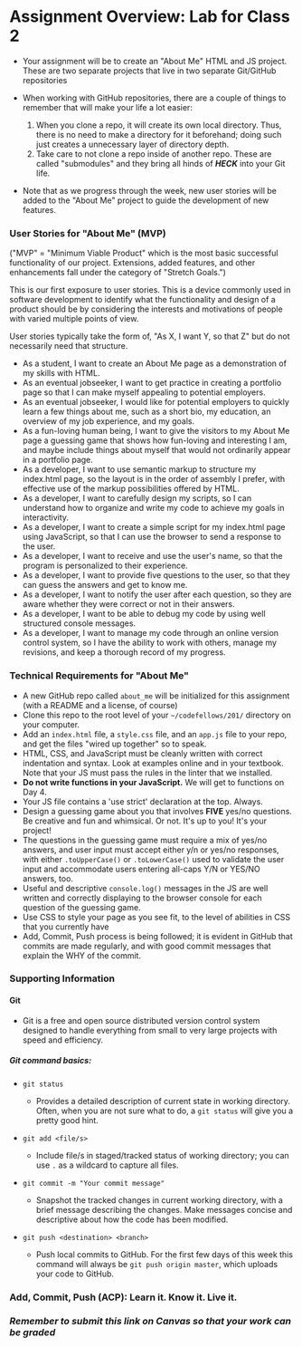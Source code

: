 
# Assignment Overview: Lab for Class 2

- Your assignment will be to create an "About Me" HTML and JS project. These are two separate projects that live in two separate Git/GitHub repositories

- When working with GitHub repositories, there are a couple of things to remember that will make your life a lot easier:

	1. When you clone a repo, it will create its own local directory. Thus, there is no need to make a directory for it beforehand; doing such just creates a unnecessary layer of directory depth.
	2. Take care to not clone a repo inside of another repo. These are called "submodules" and they bring all hinds of ***HECK*** into your Git life.

- Note that as we progress through the week, new user stories will be added to the "About Me" project to guide the development of new features.

### User Stories for "About Me" (MVP)

("MVP" = "Minimum Viable Product" which is the most basic successful functionality of our project. Extensions, added features, and other enhancements fall under the category of "Stretch Goals.")

This is our first exposure to user stories. This is a device commonly used in software development to identify what the functionality and design of a product should be by considering the interests and motivations of people with varied multiple points of view.

User stories typically take the form of, "As X, I want Y, so that Z" but do not necessarily need that structure.

- As a student, I want to create an About Me page as a demonstration of my skills with HTML.
- As an eventual jobseeker, I want to get practice in creating a portfolio page so that I can make myself appealing to potential employers.
- As an eventual jobseeker, I would like for potential employers to quickly learn a few things about me, such as a short bio, my education, an overview of my job experience, and my goals.
- As a fun-loving human being, I want to give the visitors to my About Me page a guessing game that shows how fun-loving and interesting I am, and maybe include things about myself that would not ordinarily appear in a portfolio page.
- As a developer, I want to use semantic markup to structure my index.html page, so the layout is in the order of assembly I prefer, with effective use of the markup possibilities offered by HTML.
- As a developer, I want to carefully design my scripts, so I can understand how to organize and write my code to achieve my goals in interactivity.
- As a developer, I want to create a simple script for my index.html page using JavaScript, so that I can use the browser to send a response to the user.
- As a developer, I want to receive and use the user's name, so that the program is personalized to their experience.
- As a developer, I want to provide five questions to the user, so that they can guess the answers and get to know me.
- As a developer, I want to notify the user after each question, so they are aware whether they were correct or not in their answers.
- As a developer, I want to be able to debug my code by using well structured console messages.
- As a developer, I want to manage my code through an online version control system, so I have the ability to work with others, manage my revisions, and keep a thorough record of my progress.

### Technical Requirements for "About Me"

- A new GitHub repo called `about_me` will be initialized for this assignment (with a README and a license, of course)
- Clone this repo to the root level of your `~/codefellows/201/` directory on your computer.
- Add an `index.html` file, a `style.css` file, and an `app.js` file to your repo, and get the files "wired up together" so to speak.
- HTML, CSS, and JavaScript must be cleanly written with correct indentation and syntax. Look at examples online and in your textbook. Note that your JS must pass the rules in the linter that we installed.
- **Do not write functions in your JavaScript.** We will get to functions on Day 4.
- Your JS file contains a 'use strict' declaration at the top. Always.
- Design a guessing game about you that involves **FIVE** yes/no questions. Be creative and fun and whimsical. Or not. It's up to you! It's your project!
- The questions in the guessing game must require a mix of yes/no answers, and user input must accept either y/n or yes/no responses, with either `.toUpperCase()` or `.toLowerCase()` used to validate the user input and accommodate users entering all-caps Y/N or YES/NO answers, too.
- Useful and descriptive `console.log()` messages in the JS are well written and correctly displaying to the browser console for each question of the guessing game.
- Use CSS to style your page as you see fit, to the level of abilities in CSS that you currently have
- Add, Commit, Push process is being followed; it is evident in GitHub that commits are made regularly, and with good commit messages that explain the WHY of the commit.


### Supporting Information

#### Git

- Git is a free and open source distributed version control system designed to handle everything from small to very large projects with speed and efficiency.

##### Git command basics:

- `git status`
   - Provides a detailed description of current state in working directory. Often, when you are not sure what to do, a `git status` will give you a pretty good hint.

- `git add <file/s>`
   - Include file/s in staged/tracked status of working directory; you can use `.` as a wildcard to capture all files.

- `git commit -m "Your commit message"`
   - Snapshot the tracked changes in current working directory, with a brief message describing the changes. Make messages concise and descriptive about how the code has been modified.

- `git push <destination> <branch>`
   - Push local commits to GitHub. For the first few days of this week this command will always be `git push origin master`, which uploads your code to GitHub.

### Add, Commit, Push (ACP): Learn it. Know it. Live it.

### *Remember to submit this link on Canvas so that your work can be graded*
